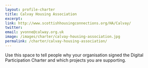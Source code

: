 ```yaml
---
layout: profile-charter
title: Calvay Housing Association
excerpt: 
link: http://www.scottishhousingconnections.org/HA/Calvay/
twitter: 
email: yvonne@calway.org.uk
image: /images/charter/calvay-housing-association.jpg
permalink: /charter/calvay-housing-association/ 
---
```


Use this space to tell people why your organisation signed the Digital Participation Charter and which projects you are supporting.
